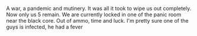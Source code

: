 A war, a pandemic and mutinery. It was all it took to wipe us out completely. Now only us 5 remain. We are currently locked in one of the panic room near the black core. Out of ammo, time and luck. I'm pretty sure one of the guys is infected, he had a fever 